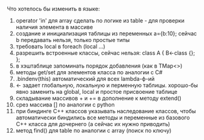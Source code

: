 ﻿Что хотелось бы изменить в языке:
1. operator 'in' для array сделать по логике из table - для проверки наличия элемента в массиве
2. создание и инициализация таблицы из переменных a={b:10}; сейчас b передавать нельзя, только простые типы
3. требовать local в foreach (local ...)
4. разрешить встроенные классы, сейчас нельзя:
  class A {
    B<-class {};
  };
5. в хэштаблице запоминать порядок добавления (как в TMap<>)
6. методы get/set для элементов класса по аналогии с C#
7. .bindenv(this) автоматический для всех lambda-ф-ий
8. <- задает глобальную, локальную и перменную таблицы. хорошо-бы явно заменить на global, local и простое присвоение таблице
9. складывание массивов + и += в дополнение к методу extend()
10. срез массива [] по аналогии с python
11. при биндинге С++ классов указывать наследование классов, чтобы автоматически биндились все методы и переменные из базового C++ класса для дочернего (а сейчас их нужно приводить)
12. метод find() для table по аналогии с array (поиск по ключу)